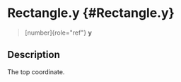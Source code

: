 Rectangle.y {#Rectangle.y}
===========

> [number]{role="ref"} **y**

Description
-----------

The top coordinate.
